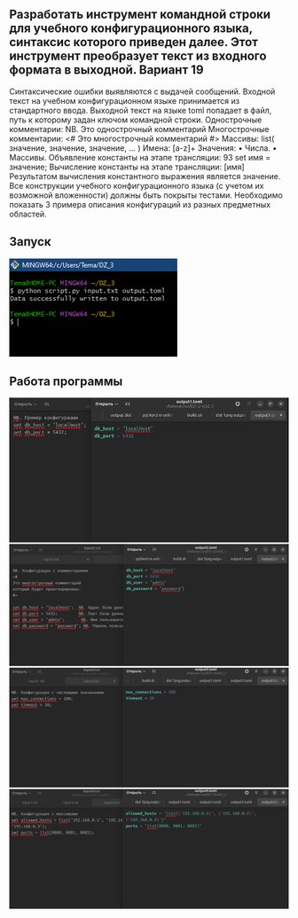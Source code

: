 ## Разработать инструмент командной строки для учебного конфигурационного языка, синтаксис которого приведен далее. Этот инструмент преобразует текст из входного формата в выходной. Вариант 19
Синтаксические ошибки выявляются с выдачей
сообщений.
Входной текст на учебном конфигурационном языке принимается из
стандартного ввода. Выходной текст на языке toml попадает в файл, путь к
которому задан ключом командной строки.
Однострочные комментарии:
NB. Это однострочный комментарий
Многострочные комментарии:
<#
Это многострочный
комментарий
#>
Массивы:
list( значение, значение, значение, ... )
Имена:
[a-z]+
Значения:
• Числа.
• Массивы.
Объявление константы на этапе трансляции:
93
set имя = значение;
Вычисление константы на этапе трансляции:
[имя]
Результатом вычисления константного выражения является значение.
Все конструкции учебного конфигурационного языка (с учетом их
возможной вложенности) должны быть покрыты тестами. Необходимо показать 3
примера описания конфигураций из разных предметных областей.

## Запуск
![Задание 1](https://github.com/teeeema/mingazutdinov.a.r/blob/main/DZ_3/1.jpg)

## Работа программы

![Задание 1](https://github.com/teeeema/mingazutdinov.a.r/blob/main/DZ_3/1.png)
![Задание 1](https://github.com/teeeema/mingazutdinov.a.r/blob/main/DZ_3/2.png)
![Задание 1](https://github.com/teeeema/mingazutdinov.a.r/blob/main/DZ_3/3.png)
![Задание 1](https://github.com/teeeema/mingazutdinov.a.r/blob/main/DZ_3/4.png)
